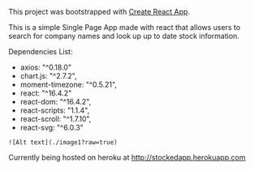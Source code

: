 This project was bootstrapped with [Create React App](https://github.com/facebookincubator/create-react-app).

This is a simple Single Page App made with react that allows users to search for company names and look up up to date stock information.

Dependencies List:
   <ul>
    <li>axios: "^0.18.0"</li>
    <li>chart.js: "^2.7.2",</li>
    <li>moment-timezone: "^0.5.21",</li>
    <li>react: "^16.4.2"</li>
    <li>react-dom: "^16.4.2",</li>
    <li>react-scripts: "1.1.4",</li>
    <li>react-scroll: "^1.7.10",</li>
    <li>react-svg: "^6.0.3"</li>
    </ul>
    
    ![Alt text](./image1?raw=true)
    
Currently being hosted on heroku at http://stockedapp.herokuapp.com    
    
    
